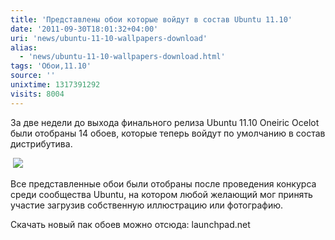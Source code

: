 ```yaml
---
title: 'Представлены обои которые войдут в состав Ubuntu 11.10'
date: '2011-09-30T18:01:32+04:00'
uri: 'news/ubuntu-11-10-wallpapers-download'
alias: 
  - 'news/ubuntu-11-10-wallpapers-download.html'
tags: 'Обои,11.10'
source: ''
unixtime: 1317391292
visits: 8004
---
```

За две недели до выхода финального релиза Ubuntu 11.10 Oneiric Ocelot были отобраны 14 обоев, которые теперь войдут по умолчанию в состав дистрибутива.

 [![](img/2011/09/30/18-00/wallpapers-6198037312-o.jpg)](img/2011/09/30/18-00/wallpapers-6198037312-o.jpg)

Все представленные обои были отобраны после проведения конкурса среди сообщества Ubuntu, на котором любой желающий мог принять участие загрузив собственную иллюстрацию или фотографию.

Скачать новый пак обоев можно отсюда: launchpad.net
